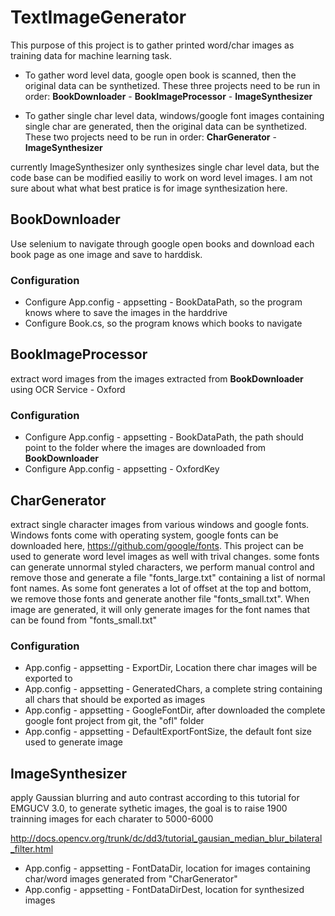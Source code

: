 # TextImageGenerator
This purpose of this project is to gather printed word/char images as training data for machine learning task. 
* To gather word level data, google open book is scanned, then the original data can be synthetized. These three projects need to be run in order: **BookDownloader** - **BookImageProcessor** - **ImageSynthesizer**

* To gather single char level data, windows/google font images containing single char are generated, then the original data can be synthetized. These two projects need to be run in order: **CharGenerator** - **ImageSynthesizer**

currently ImageSynthesizer only synthesizes single char level data, but the code base can be modified easiliy to work on word level images. I am not sure about what what best pratice is for image synthesization here.  

## BookDownloader
Use selenium to navigate through google open books and download each book page as one image and save to harddisk. 

### Configuration

* Configure App.config - appsetting - BookDataPath, so the program knows where to save the images in the harddrive
* Configure Book.cs, so the program knows which books to navigate



## BookImageProcessor
extract word images from the images extracted from **BookDownloader** using OCR Service - Oxford

### Configuration

* Configure App.config - appsetting - BookDataPath, the path should point to the folder where the images are downloaded from 
**BookDownloader** 
* Configure App.config - appsetting - OxfordKey



## CharGenerator
extract single character images from various windows and google fonts. Windows fonts come with operating system, google fonts can be downloaded here, https://github.com/google/fonts. This project can be used to generate word level images as well with trival changes.
some fonts can generate unnormal styled characters, we perform manual control and remove those and generate a file "fonts_large.txt"
containing a list of normal font names. As some font generates a lot of offset at the top and bottom, we remove those fonts and generate
another file "fonts_small.txt". When image are generated, it will only generate images for the font names that can be found from "fonts_small.txt"

### Configuration

* App.config - appsetting - ExportDir, Location there char images will be exported to 
* App.config - appsetting - GeneratedChars, a complete string containing all chars that should be exported as images
* App.config - appsetting - GoogleFontDir, after downloaded the complete google font project from git, the "ofl" folder
* App.config - appsetting - DefaultExportFontSize, the default font size used to generate image



## ImageSynthesizer

apply Gaussian blurring and auto contrast according to this tutorial for EMGUCV 3.0, to generate sythetic images, the goal is to raise 1900 trainning images for each charater to 5000-6000

http://docs.opencv.org/trunk/dc/dd3/tutorial_gausian_median_blur_bilateral_filter.html

* App.config - appsetting - FontDataDir, location for images containing char/word images generated from "CharGenerator"
* App.config - appsetting - FontDataDirDest, location for synthesized images 









